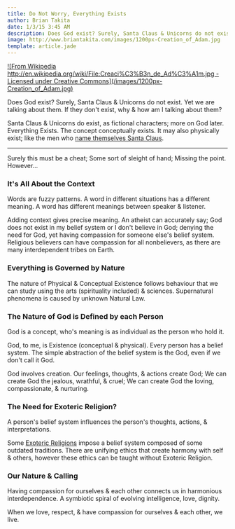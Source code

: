 ```yaml
---
title: Do Not Worry, Everything Exists
author: Brian Takita
date: 1/3/15 3:45 AM
description: Does God exist? Surely, Santa Claus & Unicorns do not exist. Yet we are talking about them. If they don't exist, why & how am I talking about them? Santa Claus & Unicorns do exist, as fictional characters; more on God later. Everything Exists. The concept conceptually exists. It may also physically exist; like the men who name themselves Santa Claus.
image: http://www.briantakita.com/images/1200px-Creation_of_Adam.jpg
template: article.jade
---
```


<a href="/posts/do-not-worry-everything-exists/">
![From Wikipedia http://en.wikipedia.org/wiki/File:Creaci%C3%B3n_de_Ad%C3%A1m.jpg - Licensed under Creative Commons](/images/1200px-Creation_of_Adam.jpg)
</a>

Does God exist? Surely, Santa Claus & Unicorns do not exist. Yet we are talking about them. If they don't exist, why & how am I talking about them?

Santa Claus & Unicorns do exist, as fictional characters; more on God later. Everything Exists. The concept conceptually exists. It may also physically exist; like the men who <a href="http://www.huffingtonpost.com/2014/12/23/real-santas_n_6366974.html" target="_blank">name themselves Santa Claus</a>.

<hr class="more"/>

Surely this must be a cheat; Some sort of sleight of hand; Missing the point. However...

### It's All About the Context

Words are fuzzy patterns. A word in different situations has a different meaning. A word has different meanings between speaker & listener.

Adding context gives precise meaning. An atheist can accurately say; God does not exist in my belief system or I don't believe in God; denying the need for God, yet having compassion for someone else's belief system. Religious believers can have compassion for all nonbelievers, as there are many interdependent tribes on Earth.

### Everything is Governed by Nature

The nature of Physical & Conceptual Existence follows behaviour that we can study using the arts (spirituality included) & sciences. Supernatural phenomena is caused by unknown Natural Law.

### The Nature of God is Defined by each Person

God is a concept, who's meaning is as individual as the person who hold it.

God, to me, is Existence (conceptual & physical). Every person has a belief system. The simple abstraction of the belief system is the God, even if we don't call it God.

God involves creation. Our feelings, thoughts, & actions create God; We can create God the jealous, wrathful, & cruel; We can create God the loving, compassionate, & nurturing.

### The Need for Exoteric Religion?

A person's belief system influences the person's thoughts, actions, & interpretations.

Some <a href="http://en.wikipedia.org/wiki/Exoteric" target="_blank">Exoteric Religions</a> impose a belief system composed of some outdated traditions. There are unifying ethics that create harmony with self & others, however these ethics can be taught without Exoteric Religion.

### Our Nature & Calling

Having compassion for ourselves & each other connects us in harmonious interdependence. A symbiotic spiral of evolving intelligence, love, dignity.

When we love, respect, & have compassion for ourselves & each other, we live.
